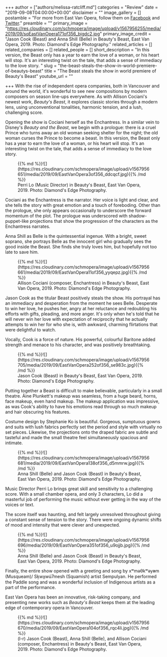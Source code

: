 +++
author = ["authors/melissa-ratcliff.md"]
categories = "Review"
date = "2019-09-08T04:00:00+00:00"
disclaimer = ""
image_gallery = []
postamble = "For more from East Van Opera, follow them on [Facebook](https://www.facebook.com/eastvanopera/) and [Twitter](https://twitter.com/eastvanopera)."
preamble = ""
primary_image = "https://res.cloudinary.com/schmopera/image/upload/v1567956255/media/2019/09/sqEastVanOpera171of356_bjgdc2.jpg"
primary_image_credit = "Jason Cook (Beast) and Anna Shill (Belle) in Beauty's Beast, East Van Opera, 2019. Photo: Diamond's Edge Photography."
related_articles = []
related_companies = []
related_people = []
short_description = "In this version, the Beast only has a year to earn the love of a woman, or his heart will stop. It's an interesting twist on the tale, that adds a sense of immediacy to the love story. "
slug = "the-beast-steals-the-show-in-world-premiere-of-beautys-beast"
title = "The Beast steals the show in world premiere of Beauty's Beast"
youtube_url = ""

+++
With the rise of independent opera companies, both in Vancouver and around the world, it's wonderful to see new compositions by modern composers on season line-ups everywhere. As with Allison Cociani's newest work, _Beauty's Beast_, it explores classic stories through a modern lens, using unconventional tonalities, harmonic tension, and a lush, challenging score.

Opening the show is Cociani herself as the Enchantress. In a similar vein to Disney's _Beauty and the Beast_, we begin with a prologue: there is a cruel Prince who turns away an old woman seeking shelter for the night; the old woman curses the Prince to become a beast. In this version, the Beast only has a year to earn the love of a woman, or his heart will stop. It's an interesting twist on the tale, that adds a sense of immediacy to the love story.

<figure data-type="image">{{% md %}}![](https://res.cloudinary.com/schmopera/image/upload/v1567956651/media/2019/09/EastVanOpera3of356_ddcqcf.jpg){{% /md %}}

<figcaption>Perri Lo (Music Director) in Beauty's Beast, East Van Opera, 2019. Photo: Diamond's Edge Photography.</figcaption>

</figure>

Cociani as the Enchantress is the narrator. Her voice is light and clear, and she tells the story with great emotion and a touch of foreboding. Other than the prologue, she only appears occasionally to underscore the forward momentum of the plot. The prologue was underscored with shadow-puppet-like projections that show the progression of the characters as the Enchantress narrates.

Anna Shill as Belle is the quintessential ingenue. With a bright, sweet soprano, she portrays Belle as the innocent girl who gradually sees the good inside the Beast. She finds she truly loves him, but hopefully not too late to save him.

<figure data-type="image">{{% md %}}![](https://res.cloudinary.com/schmopera/image/upload/v1567956661/media/2019/09/EastVanOpera11of356_yyqepz.jpg){{% /md %}}

<figcaption>Allison Cociani (composer, Enchantress) in Beauty's Beast, East Van Opera, 2019. Photo: Diamond's Edge Photography.</figcaption>

</figure>

Jason Cook as the titular Beast positively steals the show. His portrayal has an immediacy and desperation from the moment he sees Belle. Desperate to win her love, he pushes her, angry at her reluctance and redoubling his efforts with gifts, pleading, and more anger. It's only when he's told that he will never win her love with expectation of reciprocity that he actually attempts to win her for who she is, with awkward, charming flirtations that were delightful to watch.

Vocally, Cook is a force of nature. His powerful, colourful Baritone added strength and menace to his character, and was positively breathtaking.

<figure data-type="image">{{% md %}}![](https://res.cloudinary.com/schmopera/image/upload/v1567956705/media/2019/09/EastVanOpera252of356_se983c.jpg){{% /md %}}

<figcaption>Jason Cook (Beast) in Beauty's Beast, East Van Opera, 2019. Photo: Diamond's Edge Photography.</figcaption>

</figure>

Putting together a Beast is difficult to make believable, particularly in a small theatre. Áine Plunkett's makeup was seamless, from a huge beard, horns, face makeup, even hand makeup. The makeup application was impressive, as was Cook's ability to have his emotions read through so much makeup and hair obscuring his features.

Costume design by Stephanie Ko is beautiful. Gorgeous, sumptuous gowns and suits with lush fabrics perfectly set the period and style with virtually no set pieces. Likewise, the projections onto the draped fabric are subtle and tasteful and made the small theatre feel simultaneously spacious and intimate.

<figure data-type="image">{{% md %}}![](https://res.cloudinary.com/schmopera/image/upload/v1567956681/media/2019/09/EastVanOpera138of356_d5mmrw.jpg){{% /md %}}

<figcaption>Anna Shill (Belle) and Jason Cook (Beast) in Beauty's Beast, East Van Opera, 2019. Photo: Diamond's Edge Photography.</figcaption>

</figure>

Music Director Perri Lo brings great skill and sensitivity to a challenging score. With a small chamber opera, and only 3 characters, Lo did a masterful job of performing the music without ever getting in the way of the voices or text.

The score itself was haunting, and felt largely unresolved throughout giving a constant sense of tension to the story. There were ongoing dynamic shifts of mood and intensity that were clever and unexpected.

<figure data-type="image">{{% md %}}![](https://res.cloudinary.com/schmopera/image/upload/v1567956696/media/2019/09/EastVanOpera351of356_u9ojjb.jpg){{% /md %}}

<figcaption>Anna Shill (Belle) and Jason Cook (Beast) in Beauty's Beast, East Van Opera, 2019. Photo: Diamond's Edge Photography.</figcaption>

</figure>

Finally, the entire show opened with a greeting and song by xʷməθkʷəy̓əm (Musqueam)/ Sḵwx̱wú7mesh (Squamish) artist Sempulyan. He performed the Paddle song and was a wonderful inclusion of Indigenous artists as a part of the performance.

East Van Opera has been an innovative, risk-taking company, and presenting new works such as _Beauty's Beast_ keeps them at the leading edge of contemporary opera in Vancouver.

<figure data-type="image">{{% md %}}![](https://res.cloudinary.com/schmopera/image/upload/v1567956670/media/2019/09/EastVanOpera104of356_rqc4li.jpg){{% /md %}}

<figcaption>(l-r) Jason Cook (Beast), Anna Shill (Belle), and Allison Cociani (composer, Enchantress) in Beauty's Beast, East Van Opera, 2019. Photo: Diamond's Edge Photography.</figcaption>

</figure>